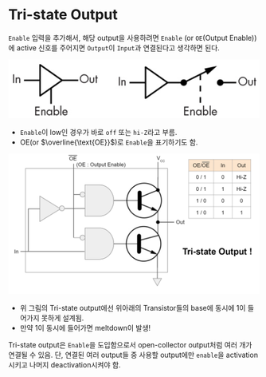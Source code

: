 # Tri-state Output

`Enable` 입력을 추가해서, 해당 output을 사용하려면 `Enable` (or `OE`(Output Enable))에 active 신호를 주어지면 `Output`이 `Input`과 연결된다고 생각하면 된다.

![tristate_output_diagram](imgs/tri-state-output_diagram.png)

* `Enable`이 low인 경우가 바로 `off` 또는 `hi-Z`라고 부름.
* $\text{OE}$(or $\overline{\text{OE}}$)로 `Enable`을 표기하기도 함.

![tristate_output](imgs/tri-state-output.png)
* 위 그림의 Tri-state output에선 위아래의 Transistor들의 base에 동시에 1이 들어가지 못하게 설계됨.
* 만약 1이 동시에 들어가면 meltdown이 발생!

Tri-state output은 `Enable`을 도입함으로서 open-collector output처럼 여러 개가 연결될 수 있음. 단, 연결된 여러 output들 중 사용할 output에만 `enable`을 activation시키고 나머지 deactivation시켜야 함. 
